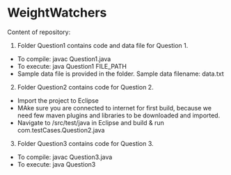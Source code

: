 # WeightWatchers
Content of repository:
1) Folder Question1 contains code and data file for Question 1.

  * To compile: javac Question1.java
  * To execute: java Question1 FILE_PATH
  * Sample data file is provided in the folder. Sample data filename: data.txt

2) Folder Question2 contains code for Question 2.

  * Import the project to Eclipse
  * MAke sure you are connected to internet for first build, because we need few maven plugins and libraries to be downloaded and imported.
  * Navigate to /src/test/java in Eclipse and build & run com.testCases.Question2.java

3) Folder Question3 contains code for Question 3.

  * To compile: javac Question3.java
  * To execute: java Question3
